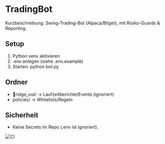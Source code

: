 ﻿# TradingBot

Kurzbeschreibung: Swing-Trading-Bot (Alpaca/Bitget), mit Risiko-Guards & Reporting.

## Setup
1. Python venv aktivieren
2. .env anlegen (siehe .env.example)
3. Starten: python bot.py

## Ordner
- ridge_out/ → Laufzeitberichte/Events (ignoriert)
- policies/ → Whitelists/Regeln

## Sicherheit
- Keine Secrets im Repo (.env ist ignoriert).

![CI](https://github.com/ykappler-create/TradingBot/actions/workflows/python-ci.yml/badge.svg)
